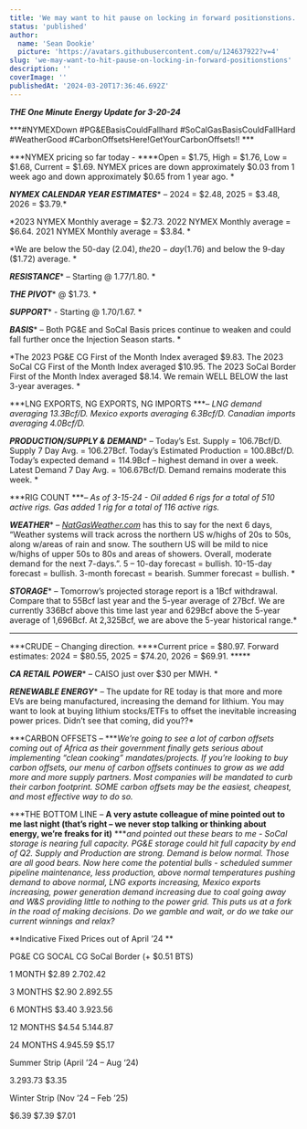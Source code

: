 ```yaml
---
title: 'We may want to hit pause on locking in forward positionstions....'
status: 'published'
author:
  name: 'Sean Dookie'
  picture: 'https://avatars.githubusercontent.com/u/124637922?v=4'
slug: 'we-may-want-to-hit-pause-on-locking-in-forward-positionstions'
description: ''
coverImage: ''
publishedAt: '2024-03-20T17:36:46.692Z'
---
```


***THE One Minute Energy Update for 3-20-24***

***\#NYMEXDown #PG&EBasisCouldFallhard #SoCalGasBasisCouldFallHard #WeatherGood #CarbonOffsetsHere!GetYourCarbonOffsets!! ***

***NYMEX pricing so far today - ****Open = $1.75, High = $1.76, Low = $1.68, Current = $1.69. NYMEX prices are down approximately $0.03 from 1 week ago and down approximately $0.65 from 1 year ago. *

***NYMEX CALENDAR YEAR ESTIMATES**** – 2024 = $2.48, 2025 = $3.48, 2026 = $3.79.*

*2023 NYMEX Monthly average = $2.73. 2022 NYMEX Monthly average = $6.64. 2021 NYMEX Monthly average = $3.84. *

*We are below the 50-day ($2.04), the 20-day ($1.76) and below the 9-day ($1.72) average. *

***RESISTANCE**** – Starting @ $1.77/$1.80. *

***THE PIVOT**** @ $1.73. *

***SUPPORT**** - Starting @ $1.70/$1.67. *

***BASIS**** – Both PG&E and SoCal Basis prices continue to weaken and could fall further once the Injection Season starts. *

*The 2023 PG&E CG First of the Month Index averaged $9.83. The 2023 SoCal CG First of the Month Index averaged $10.95. The 2023 SoCal Border First of the Month Index averaged $8.14. We remain WELL BELOW the last 3-year averages. *

***LNG EXPORTS, NG EXPORTS, NG IMPORTS ****– LNG demand averaging 13.3Bcf/D. Mexico exports averaging 6.3Bcf/D. Canadian imports averaging 4.0Bcf/D.*

***PRODUCTION/SUPPLY & DEMAND**** – Today’s Est. Supply = 106.7Bcf/D. Supply 7 Day Avg. = 106.27Bcf. Today’s Estimated Production = 100.8Bcf/D. Today’s expected demand = 114.9Bcf – highest demand in over a week. Latest Demand 7 Day Avg. = 106.67Bcf/D. Demand remains moderate this week. *

***RIG COUNT ****– As of 3-15-24 - Oil added 6 rigs for a total of 510 active rigs. Gas added 1 rig for a total of 116 active rigs.*

***WEATHER**** – *[*NatGasWeather.com*](http://NatGasWeather.com)* has this to say for the next 6 days, “Weather systems will track across the northern US w/highs of 20s to 50s, along w/areas of rain and snow. The southern US will be mild to nice w/highs of upper 50s to 80s and areas of showers. Overall, moderate demand for the next 7-days.”. 5 – 10-day forecast = bullish. 10-15-day forecast = bullish. 3-month forecast = bearish. Summer forecast = bullish. *

***STORAGE**** – Tomorrow’s projected storage report is a 1Bcf withdrawal. Compare that to 55Bcf last year and the 5-year average of 27Bcf. We are currently 336Bcf above this time last year and 629Bcf above the 5-year average of 1,696Bcf. At 2,325Bcf, we are above the 5-year historical range.*

****

***CRUDE – Changing direction. ****Current price = $80.97. Forward estimates: 2024 = $80.55, 2025 = $74.20, 2026 = $69.91. *****

***CA RETAIL POWER**** – CAISO just over $30 per MWH. *

***RENEWABLE ENERGY**** – The update for RE today is that more and more EVs are being manufactured, increasing the demand for lithium. You may want to look at buying lithium stocks/ETFs to offset the inevitable increasing power prices. Didn’t see that coming, did you??*

***CARBON OFFSETS – ****We’re going to see a lot of carbon offsets coming out of Africa as their government finally gets serious about implementing “clean cooking” mandates/projects. If you’re looking to buy carbon offsets, our menu of carbon offsets continues to grow as we add more and more supply partners. Most companies will be mandated to curb their carbon footprint. SOME carbon offsets may be the easiest, cheapest, and most effective way to do so.*

***THE BOTTOM LINE – ****A very astute colleague of mine pointed out to me last night (that’s right – we never stop talking or thinking about energy, we’re freaks for it)**** ****and pointed out these bears to me - SoCal storage is nearing full capacity. PG&E storage could hit full capacity by end of Q2. Supply and Production are strong. Demand is below normal. Those are all good bears. Now here come the potential bulls - scheduled summer pipeline maintenance, less production, above normal temperatures pushing demand to above normal, LNG exports increasing, Mexico exports increasing, power generation demand increasing due to coal going away and W&S providing little to nothing to the power grid. This puts us at a fork in the road of making decisions. Do we gamble and wait, or do we take our current winnings and relax?*

**Indicative Fixed Prices out of April ’24 **

PG&E CG SOCAL CG SoCal Border (+ $0.51 BTS)

1 MONTH $2.89 $2.70 $2.42

3 MONTHS $2.90 $2.89 $2.55

6 MONTHS $3.40 $3.92 $3.56

12 MONTHS $4.54 $5.14 $4.87

24 MONTHS $4.94 $5.59 $5.17

Summer Strip (April ’24 – Aug ‘24)

$3.29 $3.73 $3.35

Winter Strip (Nov ’24 – Feb ’25)

$6.39 $7.39 $7.01

